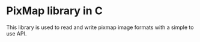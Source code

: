# PixMap library in C
This library is used to read and write pixmap image formats with a simple to use API.